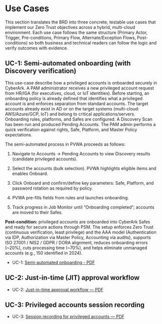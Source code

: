 # Use Cases

This section translates the BRD into three concrete, testable use cases that implement our Zero Trust objectives across a hybrid, multi-cloud environment. Each use case follows the same structure (Primary Actor, Trigger, Pre-conditions, Primary Flow, Alternate/Exception Flows, Post-conditions) so both business and technical readers can follow the logic and verify outcomes with evidence.




## UC-1: Semi-automated onboarding (with Discovery verification)

This use-case describe how a privileged accounts is onboarded securely in CyberArk. A PAM administrator receives a new privileged account request from HR/IGA (for executives, cloud, or IoT identities).
Before starting, an onboarding policy is already defined that identifies what a privileged account is and enforces separation from standard accounts. The target accounts already exist in AD or on the target systems (multi-cloud: AWS/Azure/GCP, IoT) and belong to critical applications/servers. Onboarding rules, platforms, and Safes are configured. A Discovery Scan has been run and produced Pending Accounts. The PAM admin performs a quick verification against rights, Safe, Platform, and Master Policy expectations.

The semi-automated process in PVWA proceeds as follows:

1. Navigate to Accounts → Pending Accounts to view Discovery results (candidate privileged accounts).

2. Select the accounts (bulk selection). PVWA highlights eligible items and enables Onboard.

3. Click Onboard and confirm/define key parameters: Safe, Platform, and password rotation as required by policy.

4. PVWA pre-fills fields from rules and launches onboarding.

5. Track progress in Job Monitor until “Onboarding completed”; accounts are moved to their Safes.

**Post-condition:** privileged accounts are onboarded into CyberArk Safes and ready for secure actions through PSM. The setup enforces Zero Trust (continuous verification, least privilege) and the AAA model (Authentication via IDP, Authorization via Master Policy, Accounting via audits), supports ISO 27001 / NIS2 / GDPR / DORA alignment, reduces onboarding errors (~20%), cuts processing time (~70%), and helps eliminate unmanaged accounts (e.g., 150 identified in 2024).


- UC-1: [Semi-automated onboarding - PDF](99_Support-documents/diagrams/UC_1_Semi-automated20%onboarding.pdf)



## UC-2: Just-in-time (JIT) approval workflow



- UC-2: [Just-in-time approval workflow — PDF](00_Support-documents/diagrams/UC_Just-in-time%20approval%20workflow%20.pdf)



## UC-3: Privileged accounts session recording




- UC-3: [Session recording for privileged accounts — PDF](00_Support-documents/diagrams/UC_Session%20recording%20for%20PA.pdf)



